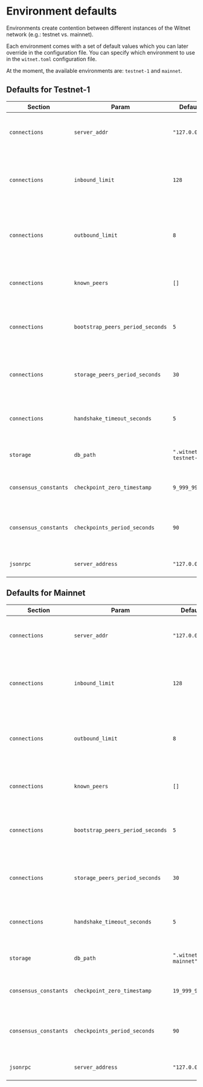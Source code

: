 # Environment defaults

Environments create contention between different instances of the Witnet network (e.g.: testnet vs. mainnet).

Each environment comes with a set of default values which you can later override in the configuration file. You can specify which environment to use in the `witnet.toml` configuration file.

At the moment, the available environments are: `testnet-1` and `mainnet`.

## Defaults for Testnet-1

| Section               | Param                            | Default Value              | Description                                                         |
|-----------------------|----------------------------------|----------------------------|---------------------------------------------------------------------|
| `connections`         | `server_addr`                    | `"127.0.0.1:21337"`        | Server socket address to which it should bind to                    |
| `connections`         | `inbound_limit`                  | `128`                      | Maximum number of concurrent connections the server should accept   |
| `connections`         | `outbound_limit`                 | `8`                        | Maximum number of opened connections to other peers this node has   |
| `connections`         | `known_peers`                    | `[]`                       | Other peer addresses this node knows about at start                 |
| `connections`         | `bootstrap_peers_period_seconds` | `5`                        | Period of the outbound peer bootstrapping process (in seconds)      |
| `connections`         | `storage_peers_period_seconds`   | `30`                       | Period of the known peers backup into storage process (in seconds)  |
| `connections`         | `handshake_timeout_seconds`      | `5`                        | Timeout for the handshake process (in seconds)                      |
| `storage`             | `db_path`                        | `".witnet-rust-testnet-1"` | Directory containing the database files                             |
| `consensus_constants` | `checkpoint_zero_timestamp`      | `9_999_999_999_999`        | Timestamp at checkpoint 0 (the start of epoch 0)                    |
| `consensus_constants` | `checkpoints_period_seconds`     | `90`                       | Seconds between the start of an epoch and the start of the next one |
| `jsonrpc`             | `server_address`                 | `"127.0.0.1:21338"`        | JSON-RPC server socket address                                      |

## Defaults for Mainnet

| Section               | Param                            | Default Value              | Description                                                         |
|-----------------------|----------------------------------|----------------------------|---------------------------------------------------------------------|
| `connections`         | `server_addr`                    | `"127.0.0.1:11337"`        | Server socket address to which it should bind to                    |
| `connections`         | `inbound_limit`                  | `128`                      | Maximum number of concurrent connections the server should accept   |
| `connections`         | `outbound_limit`                 | `8`                        | Maximum number of opened connections to other peers this node has   |
| `connections`         | `known_peers`                    | `[]`                       | Other peer addresses this node knows about at start                 |
| `connections`         | `bootstrap_peers_period_seconds` | `5`                        | Period of the outbound peer bootstrapping process (in seconds)      |
| `connections`         | `storage_peers_period_seconds`   | `30`                       | Period of the known peers backup into storage process (in seconds)  |
| `connections`         | `handshake_timeout_seconds`      | `5`                        | Timeout for the handshake process (in seconds)                      |
| `storage`             | `db_path`                        | `".witnet-rust-mainnet"`   | Directory containing the database files                             |
| `consensus_constants` | `checkpoint_zero_timestamp`      | `19_999_999_999_999`       | Timestamp at checkpoint 0 (the start of epoch 0)                    |
| `consensus_constants` | `checkpoints_period_seconds`     | `90`                       | Seconds between the start of an epoch and the start of the next one |
| `jsonrpc`             | `server_address`                 | `"127.0.0.1:11338"`        | JSON-RPC server socket address                                      |
